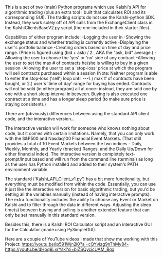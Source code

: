 This is a set of two (main) Python programs which use Kalshi's API for algorithmic trading (plus an extra tool I built that calculates ROI and its corresponding GUI). The trading scripts do not use the Kalshi-python SDK. Instead, they work solely off of API calls from the ExchangeClient class in the KalshiClientsBaseV2.py script (the one included in their starter files).

Capabilites of either program include: 
-Logging the user in 
-Showing the exchange status and whether trading is currently active
-Displaying the user's portfolio balance 
-Creating orders based on time of day and price range. (Price is figured using (bid + ask) / 2 , AKA the "ask, bid" average.) 
-Allowing the user to choose the 'yes' or 'no' side of any contract -Allowing the user to set the max # of contracts he/she is willing to buy in a given session 
-Allowing the user to set a 'stop-loss' price at which the program will sell contracts purchased within a session 
(Note: Neither program is able to enter the stop-loss ('sell') loop until ---1.) max # of contracts have been bought, or 2.) user's 'time of day' range for buying has ended. Contracts will not be sold (in either program) all at once- instead, they are sold one by one with a short sleep interval in between. Buying is also executed one contract at a time and has a longer sleep period (to make sure price is staying consistent).)

There are (obviously) differences between using the standard API client code, and the interactive version...

The interactive version will work for someone who knows nothing about code, but it comes with certain limitations. Namely, that you can only work with the S&P500 and Nasdaq100 Financial Event Markets. (That still provides a total of 10 Event Markets between the two indices - Daily, Weekly, Monthly, and Yearly (bracket) Ranges, and the Daily Up/Down for either financial index). The interactive version is completely text-prompt/input based and will run from the command line (terminal) as long as the user has Python installed and added to their system's PATH environment variable.

The standard ('Kalshi_API_Client_v1.py') has a bit more functionality, but everything must be modified from within the code. Essentially, you can use it just like the interactive version for basic algorithmic trading, but you'd be setting all the variables manually (instead of having interactive prompts). The extra functionality includes the ability to choose any Event or Market on Kalshi and to filter through the data in different ways. Adjusting the sleep time(s) between buying and selling is another extended feature that can only be set manually in this standard version.

Besides this, there is a Kalshi ROI Calculator script and an interactive GUI for the Calculator (made using PySimpleGUI).

Here are a couple of YouTube videos I made that show me working with this Project:
https://youtu.be/Ip591Wjn2i0?si=cQYvizg9nThMy84-
https://youtu.be/dHoq9LxrYsk?si=biZSQycicUAM_Bqx
